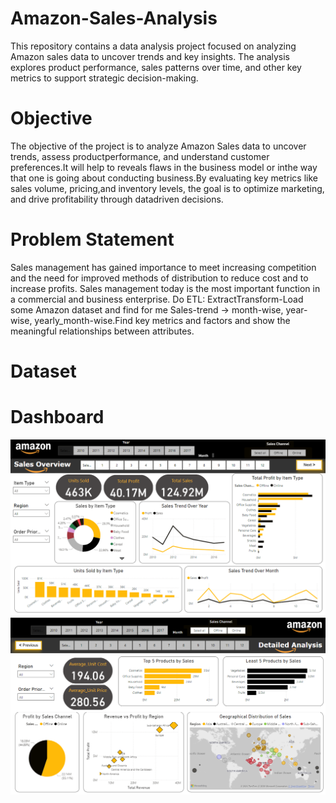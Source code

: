 # Amazon-Sales-Analysis
This repository contains a data analysis project focused on analyzing Amazon sales data to uncover trends and key insights. The analysis explores product performance, sales patterns over time, and other key metrics to support strategic decision-making.

# Objective
The objective of the project is to analyze Amazon Sales data to uncover trends, assess productperformance, and understand customer preferences.It will help to reveals flaws in the business model or inthe way that one is going about conducting business.By evaluating key metrics like sales volume, pricing,and inventory levels, the goal is to optimize marketing, and drive profitability through datadriven decisions. 

# Problem Statement
Sales management has gained importance to meet increasing competition and the need for improved methods of distribution to reduce cost and to increase profits. Sales management today is the most important function in a commercial and business enterprise. Do ETL: ExtractTransform-Load some Amazon dataset and find for me Sales-trend -> month-wise, year-wise, yearly_month-wise.Find key metrics and factors and show the meaningful relationships between attributes.

# Dataset

# Dashboard
![image alt](https://github.com/fasil-feroz/Amazon-Sales-Analysis/blob/299ee099a352278d94a389d578d324c22fc1d2fd/Screenshot%201.png)
![image alt](https://github.com/fasil-feroz/Amazon-Sales-Analysis/blob/c9b9b15e5ce0f065de87aea2ebc7da93480f1109/Screenshot%202.png)
